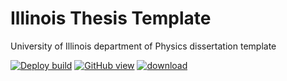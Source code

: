 # Illinois Thesis Template

University of Illinois department of Physics dissertation template

[![Deploy build](https://github.com/Neubauer-Group/illinois-thesis-template/workflows/Deploy%20draft/badge.svg?branch=main)](https://github.com/Neubauer-Group/illinois-thesis-template/actions?query=workflow%3A"Deploy+draft"+branch%3Amain)
[![GitHub view](https://img.shields.io/badge/GitHub-render-green.svg)](https://github.com/Neubauer-Group/illinois-thesis-template/blob/gh-pages/thesis-name-draft.pdf)
[![download](https://img.shields.io/badge/Download-build-blue.svg)](https://github.com/Neubauer-Group/illinois-thesis-template/raw/gh-pages/thesis-name-draft.pdf)
